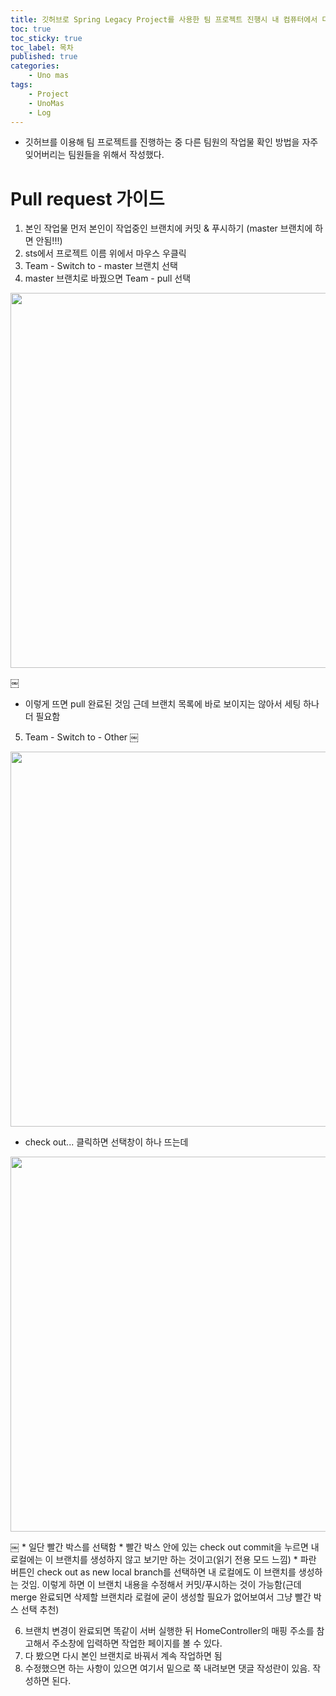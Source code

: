 ```yaml
---
title: 깃허브로 Spring Legacy Project를 사용한 팀 프로젝트 진행시 내 컴퓨터에서 다른 사람 작업물 확인하기
toc: true
toc_sticky: true
toc_label: 목차
published: true
categories:
    - Uno mas
tags:
    - Project
    - UnoMas
    - Log
---
```


* 깃허브를 이용해 팀 프로젝트를 진행하는 중 다른 팀원의 작업물 확인 방법을 자주 잊어버리는 팀원들을 위해서 작성했다.

# Pull request 가이드
1. 본인 작업물 먼저 본인이 작업중인 브랜치에 커밋 & 푸시하기 (master 브랜치에 하면 안됨!!!)
2. sts에서 프로젝트 이름 위에서 마우스 우클릭
3. Team - Switch to - master 브랜치 선택
4. master 브랜치로 바꿨으면 Team - pull 선택

<p align="center"><img src="../../assets/images/pullResultInSts.png" width="600"></p>￼

* 이렇게 뜨면 pull 완료된 것임 근데 브랜치 목록에 바로 보이지는 않아서 세팅 하나 더 필요함

5. Team - Switch to - Other
￼
<p align="center"><img src="../../assets/images/chooseBranch.png" width="600"></p>

* check out... 클릭하면 선택창이 하나 뜨는데

<p align="center"><img src="../../assets/images/checkoutBranchInSts.png" width="600"></p>
￼
* 일단 빨간 박스를 선택함
* 빨간 박스 안에 있는 check out commit을 누르면 내 로컬에는 이 브랜치를 생성하지 않고 보기만 하는 것이고(읽기 전용 모드 느낌)
* 파란 버튼인 check out as new local branch를 선택하면 내 로컬에도 이 브랜치를 생성하는 것임. 이렇게 하면 이 브랜치 내용을 수정해서 커밋/푸시하는 것이 가능함(근데 merge 완료되면 삭제할 브랜치라 로컬에 굳이 생성할 필요가 없어보여서 그냥 빨간 박스 선택 추천)

6. 브랜치 변경이 완료되면 똑같이 서버 실행한 뒤 HomeController의 매핑 주소를 참고해서 주소창에 입력하면 작업한 페이지를 볼 수 있다.
7. 다 봤으면 다시 본인 브랜치로 바꿔서 계속 작업하면 됨
8. 수정했으면 하는 사항이 있으면 여기서 밑으로 쭉 내려보면 댓글 작성란이 있음. 작성하면 된다.

